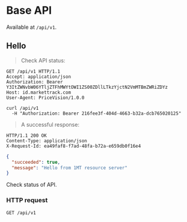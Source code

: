 # Base API

Available at `/api/v1`.

## Hello

> Check API status:

```http
GET /api/v1 HTTP/1.1
Accept: application/json
Authorization: Bearer Y3ItZWNvbW06YTljZTFhMWYtOWI1ZS00ZDllLTkzYjctN2VmMTBmZWRiZDYz
Host: id.markettrack.com
User-Agent: PriceVision/1.0.0
```

```shell
curl /api/v1
  -H "Authorization: Bearer 216fee3f-404d-4663-b32a-dcb765020125"
```

> A successful response:

```http
HTTP/1.1 200 OK
Content-Type: application/json
X-Request-Id: ea49faf8-f7ad-48fa-b72a-e659db0f16e4
```

```json
{
  "succeeded": true,
  "message": "Hello from 1MT resource server"
}
```

Check status of API.

### HTTP request

`GET /api/v1`
